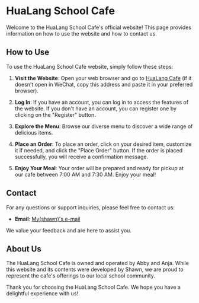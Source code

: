 # HuaLang School Cafe

Welcome to the HuaLang School Cafe's official website! This page provides information on how to use the website and how to contact us.

## How to Use

To use the HuaLang School Cafe website, simply follow these steps:

1. **Visit the Website**: Open your web browser and go to [HuaLang Cafe](https://hualangcafe.com) (if it doesn't open in WeChat, copy this address and paste it in your preferred browser).

2. **Log In**: If you have an account, you can log in to access the features of the website. If you don't have an account, you can register one by clicking on the "Register" button.

3. **Explore the Menu**: Browse our diverse menu to discover a wide range of delicious items.

4. **Place an Order**: To place an order, click on your desired item, customize it if needed, and click the "Place Order" button. If the order is placed successfully, you will receive a confirmation message.

5. **Enjoy Your Meal**: Your order will be prepared and ready for pickup at our cafe between 7:00 AM and 7:30 AM. Enjoy your meal!

## Contact

For any questions or support inquiries, please feel free to contact us:

- **Email**: [My(shawn)'s e-mail](mailto:ecocle.sh@gmail.com)

We value your feedback and are here to assist you.

## About Us

The HuaLang School Cafe is owned and operated by Abby and Anja. While this website and its contents were developed by Shawn, we are proud to represent the cafe's offerings to our local school community.

Thank you for choosing the HuaLang School Cafe. We hope you have a delightful experience with us!
